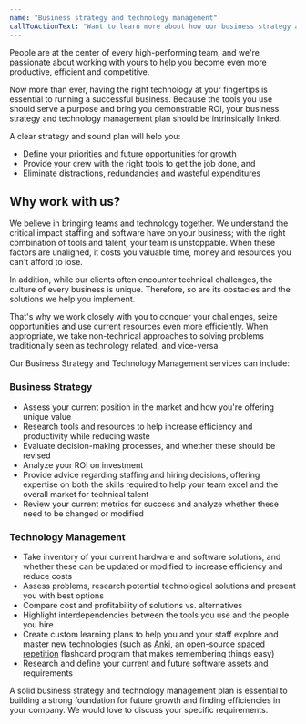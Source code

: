 ```yaml
---
name: "Business strategy and technology management"
callToActionText: "Want to learn more about how our business strategy and technology management services can help you improve your firm's efficiency and profitability? Complete the form below and we'll get in touch."
---
```


People are at the center of every high-performing team, and we're passionate about working with yours to help you become even more productive, efficient and competitive.

Now more than ever, having the right technology at your fingertips is essential to running a successful business. Because the tools you use should serve a purpose and bring you demonstrable ROI, your business strategy and technology management plan should be intrinsically linked.

A clear strategy and sound plan will help you:

- Define your priorities and future opportunities for growth
- Provide your crew with the right tools to get the job done, and
- Eliminate distractions, redundancies and wasteful expenditures

## Why work with us?

We believe in bringing teams and technology together. We understand the critical impact staffing and software have on your business; with the right combination of tools and talent, your team is unstoppable. When these factors are unaligned, it costs you valuable time, money and resources you can't afford to lose.

In addition, while our clients often encounter technical challenges, the culture of every business is unique. Therefore, so are its obstacles and the solutions we help you implement.  

That's why we work closely with you to conquer your challenges, seize opportunities and use current resources even more efficiently. When appropriate, we take non-technical approaches to solving problems traditionally seen as technology related, and vice-versa.

Our Business Strategy and Technology Management services can include:

### Business Strategy

- Assess your current position in the market and how you're offering unique value
- Research tools and resources to help increase efficiency and productivity while reducing waste
- Evaluate decision-making processes, and whether these should be revised
- Analyze your ROI on investment
- Provide advice regarding staffing and hiring decisions, offering expertise on both the skills required to help your team excel and the overall market for technical talent
- Review your current metrics for success and analyze whether these need to be changed or modified

### Technology Management

- Take inventory of your current hardware and software solutions, and whether these can be updated or modified to increase efficiency and reduce costs
- Assess problems, research potential technological solutions and present you with best options
- Compare cost and profitability of solutions vs. alternatives
- Highlight interdependencies between the tools you use and the people you hire
- Create custom learning plans to help you and your staff explore and master new technologies (such as [Anki](https://apps.ankiweb.net/), an open-source [spaced repetition](https://en.wikipedia.org/wiki/Spaced_repetition_software) flashcard program that makes remembering things easy)
- Research and define your current and future software assets and requirements

A solid business strategy and technology management plan is essential to building a strong foundation for future growth and finding efficiencies in your company. We would love to discuss your specific requirements.

